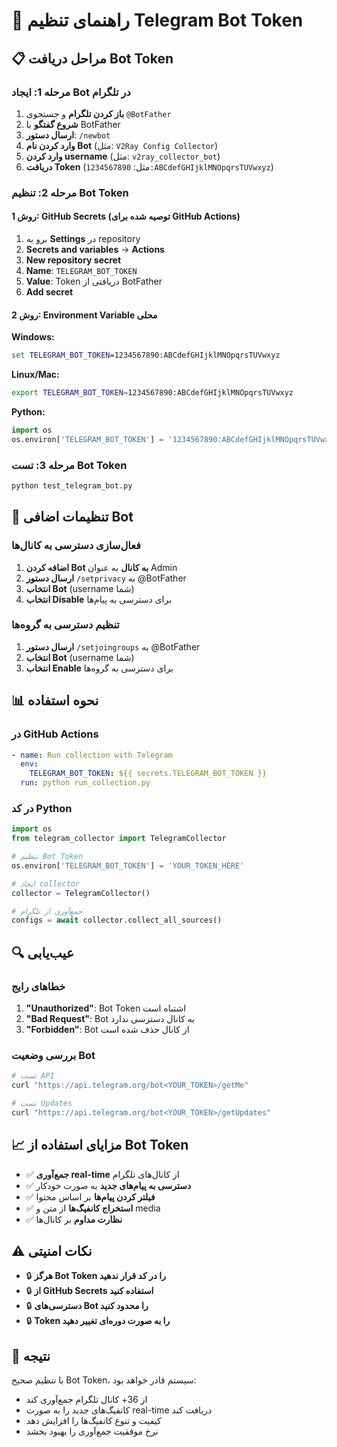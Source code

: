 # 🤖 راهنمای تنظیم Telegram Bot Token

## 📋 مراحل دریافت Bot Token

### مرحله 1: ایجاد Bot در تلگرام

1. **باز کردن تلگرام** و جستجوی `@BotFather`
2. **شروع گفتگو** با BotFather
3. **ارسال دستور**: `/newbot`
4. **وارد کردن نام Bot** (مثل: `V2Ray Config Collector`)
5. **وارد کردن username** (مثل: `v2ray_collector_bot`)
6. **دریافت Token** (مثل: `1234567890:ABCdefGHIjklMNOpqrsTUVwxyz`)

### مرحله 2: تنظیم Bot Token

#### روش 1: GitHub Secrets (توصیه شده برای GitHub Actions)

1. برو به **Settings** در repository
2. **Secrets and variables** → **Actions**
3. **New repository secret**
4. **Name**: `TELEGRAM_BOT_TOKEN`
5. **Value**: Token دریافتی از BotFather
6. **Add secret**

#### روش 2: Environment Variable محلی

**Windows:**
```cmd
set TELEGRAM_BOT_TOKEN=1234567890:ABCdefGHIjklMNOpqrsTUVwxyz
```

**Linux/Mac:**
```bash
export TELEGRAM_BOT_TOKEN=1234567890:ABCdefGHIjklMNOpqrsTUVwxyz
```

**Python:**
```python
import os
os.environ['TELEGRAM_BOT_TOKEN'] = '1234567890:ABCdefGHIjklMNOpqrsTUVwxyz'
```

### مرحله 3: تست Bot Token

```bash
python test_telegram_bot.py
```

## 🔧 تنظیمات اضافی Bot

### فعال‌سازی دسترسی به کانال‌ها

1. **اضافه کردن Bot به کانال** به عنوان Admin
2. **ارسال دستور** `/setprivacy` به @BotFather
3. **انتخاب Bot** (username شما)
4. **انتخاب Disable** برای دسترسی به پیام‌ها

### تنظیم دسترسی به گروه‌ها

1. **ارسال دستور** `/setjoingroups` به @BotFather
2. **انتخاب Bot** (username شما)
3. **انتخاب Enable** برای دسترسی به گروه‌ها

## 📊 نحوه استفاده

### در GitHub Actions

```yaml
- name: Run collection with Telegram
  env:
    TELEGRAM_BOT_TOKEN: ${{ secrets.TELEGRAM_BOT_TOKEN }}
  run: python run_collection.py
```

### در کد Python

```python
import os
from telegram_collector import TelegramCollector

# تنظیم Bot Token
os.environ['TELEGRAM_BOT_TOKEN'] = 'YOUR_TOKEN_HERE'

# ایجاد collector
collector = TelegramCollector()

# جمع‌آوری از تلگرام
configs = await collector.collect_all_sources()
```

## 🔍 عیب‌یابی

### خطاهای رایج

1. **"Unauthorized"**: Bot Token اشتباه است
2. **"Bad Request"**: Bot به کانال دسترسی ندارد
3. **"Forbidden"**: Bot از کانال حذف شده است

### بررسی وضعیت Bot

```bash
# تست API
curl "https://api.telegram.org/bot<YOUR_TOKEN>/getMe"

# تست Updates
curl "https://api.telegram.org/bot<YOUR_TOKEN>/getUpdates"
```

## 📈 مزایای استفاده از Bot Token

- ✅ **جمع‌آوری real-time** از کانال‌های تلگرام
- ✅ **دسترسی به پیام‌های جدید** به صورت خودکار
- ✅ **فیلتر کردن پیام‌ها** بر اساس محتوا
- ✅ **استخراج کانفیگ‌ها** از متن و media
- ✅ **نظارت مداوم** بر کانال‌ها

## ⚠️ نکات امنیتی

- 🔒 **هرگز Bot Token را در کد قرار ندهید**
- 🔒 **از GitHub Secrets استفاده کنید**
- 🔒 **دسترسی‌های Bot را محدود کنید**
- 🔒 **Token را به صورت دوره‌ای تغییر دهید**

## 🎯 نتیجه

با تنظیم صحیح Bot Token، سیستم قادر خواهد بود:
- از 36+ کانال تلگرام جمع‌آوری کند
- کانفیگ‌های جدید را به صورت real-time دریافت کند
- کیفیت و تنوع کانفیگ‌ها را افزایش دهد
- نرخ موفقیت جمع‌آوری را بهبود بخشد
